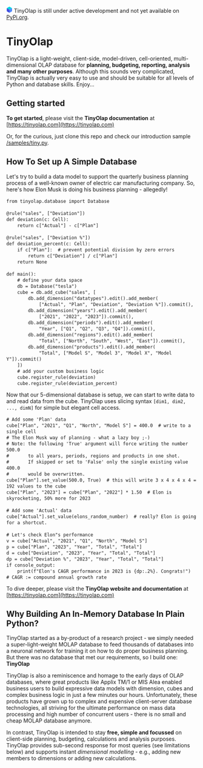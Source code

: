 ![TinyOlap logo](/doc/source/_logos/cube16.png)  TinyOlap is still under active development and not 
yet available on [PyPi.org](https://pypi.org).
# TinyOlap 

TinyOlap is a light-weight, client-side, model-driven, cell-oriented, multi-dimensional OLAP 
database for **planning, budgeting, reporting, analysis and many other purposes**. 
Although this sounds very complicated, TinyOlap is actually very easy to use and should 
be suitable for all levels of Python and database skills. Enjoy...

## Getting started
**To get started**, please visit the **TinyOlap documentation** at [https://tinyolap.com](https://tinyolap.com)

Or, for the curious, just clone this repo and check our introduction sample [/samples/tiny.py](https://github.com/Zeutschler/tinyolap/blob/main/samples/tiny.py).

## How To Set up A Simple Database
Let's try to build a data model to support the quarterly business planning process of a well-known owner 
of electric car manufacturing company. So, here's how Elon Musk is doing his business planning - allegedly!

    from tinyolap.database import Database

    @rule("sales", ["Deviation"])
    def deviation(c: Cell):
        return c["Actual"] - c["Plan"]
    
    @rule("sales", ["Deviation %"])
    def deviation_percent(c: Cell):
        if c["Plan"]:  # prevent potential division by zero errors
            return c["Deviation"] / c["Plan"]
        return None
    
    def main():
        # define your data space
        db = Database("tesla")
        cube = db.add_cube("sales", [
            db.add_dimension("datatypes").edit().add_member(
                ["Actual", "Plan", "Deviation", "Deviation %"]).commit(),
            db.add_dimension("years").edit().add_member(
                ["2021", "2022", "2023"]).commit(),
            db.add_dimension("periods").edit().add_member(
                "Year", ["Q1", "Q2", "Q3", "Q4"]).commit(),
            db.add_dimension("regions").edit().add_member(
                "Total", ["North", "South", "West", "East"]).commit(),
            db.add_dimension("products").edit().add_member(
                "Total", ["Model S", "Model 3", "Model X", "Model Y"]).commit()
        ])
        # add your custom business logic
        cube.register_rule(deviation)
        cube.register_rule(deviation_percent)


Now that our 5-dimensional database is setup, we can start to write data to and read data from the cube.
TinyOlap uses slicing syntax ``[dim1, dim2, ..., dimN]`` for simple but elegant cell access. 

    # Add some 'Plan' data
    cube["Plan", "2021", "Q1", "North", "Model S"] = 400.0  # write to a single cell
    # The Elon Musk way of planning - what a lazy boy ;-)
    # Note: the following 'True' argument will force writing the number 500.0
    #       to all years, periods, regions and products in one shot.
    #       If skipped or set to 'False' only the single existing value 400.0
    #       would be overwritten.
    cube["Plan"].set_value(500.0, True)  # this will write 3 x 4 x 4 x 4 = 192 values to the cube
    cube["Plan", "2023"] = cube["Plan", "2022"] * 1.50  # Elon is skyrocketing, 50% more for 2023

    # Add some 'Actual' data
    cube["Actual"].set_value(elons_random_number)  # really? Elon is going for a shortcut.

    # Let's check Elon"s performance
    v = cube["Actual", "2021", "Q1", "North", "Model S"]
    p = cube["Plan", "2023", "Year", "Total", "Total"]
    d = cube["Deviation", "2023", "Year", "Total", "Total"]
    dp = cube["Deviation %", "2023", "Year", "Total", "Total"]
    if console_output:
        print(f"Elon's CAGR performance in 2023 is {dp:.2%}. Congrats!")  # CAGR := compound annual growth rate


To dive deeper, please visit the **TinyOlap website and documentation** at [https://tinyolap.com](https://tinyolap.com)

## Why Building An In-Memory Database In Plain Python? 
TinyOlap started as a by-product of a research project - we simply needed a super-light-weight MOLAP database 
to feed thousands of databases into a neuronal network for training it on how to do proper business planning. 
But there was no database that met our requirements, so I build one: **TinyOlap**

TinyOlap is also a reminiscence and homage to the early days of OLAP databases, where great products like 
Applix TM/1 or MIS Alea enabled business users to build expressive data models with dimension, cubes and complex 
business logic in just a few minutes our hours. Unfortunately, these products have grown up to complex and 
expensive client-server database technologies, all striving for the ultimate performance on mass data 
processing and high number of concurrent users - there is no small and cheap MOLAP database anymore.

In contrast, TinyOlap is intended to stay **free, simple and focussed** on 
client-side planning, budgeting, calculations and analysis purposes. TinyOlap provides sub-second 
response for most queries (see limitations below) and supports instant 
*dimensional modelling* - e.g., adding new members to dimensions or adding new calculations.
